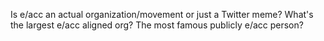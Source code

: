 Is e/acc an actual organization/movement or just a Twitter meme? What's the largest e/acc aligned org? The most famous publicly e/acc person?

